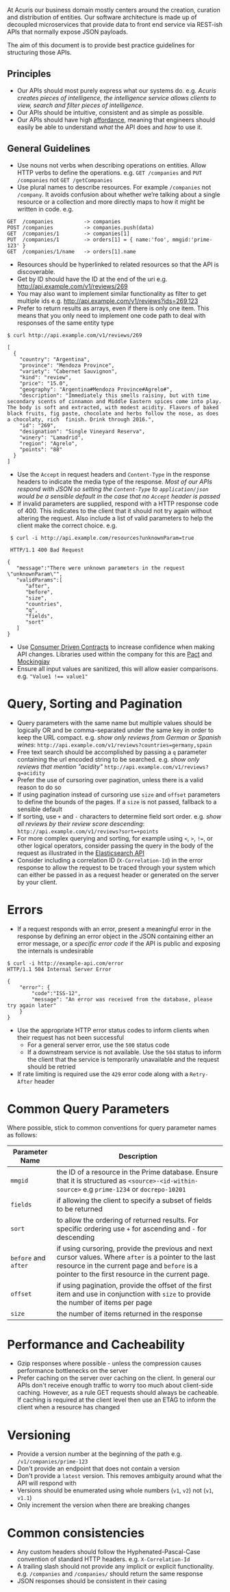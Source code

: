 At Acuris our business domain mostly centers around the creation, curation and distribution of entities. Our software architecture is made up of decoupled microservices that provide data to front end service via REST-ish APIs that normally expose JSON payloads.

The aim of this document is to provide best practice guidelines for structuring those APIs.

## Principles

- Our APIs should most purely express what our systems do. e.g. _Acuris creates pieces of intelligence, the intelligence service allows clients to view, search and filter pieces of intelligence_.
- Our APIs should be intuitive, consistent and as simple as possible.
- Our APIs should have high [affordance](https://en.wikipedia.org/wiki/Affordance), meaning that engineers should easily be able to understand _what_ the API does and _how_ to use it.

## General Guidelines

- Use nouns not verbs when describing operations on entities. Allow HTTP verbs to define the operations. e.g. `GET /companies` and `PUT /companies` not `GET /getCompanies`
- Use plural names to describe resources. For example `/companies` not `/company`. It avoids confusion about whether we’re talking about a single resource or a collection and more directly maps to how it might be written in code. e.g.
```
GET  /companies          -> companies
POST /companies          -> companies.push(data)
GET  /companies/1        -> companies[1]
PUT  /companies/1        -> orders[1] = { name:'foo', mmgid:'prime-123' }
GET  /companies/1/name   -> orders[1].name
```
- Resources should be hyperlinked to related resources so that the API is discoverable.
- Get by ID should have the ID at the end of the uri e.g. http://api.example.com/v1/reviews/269
- You may also want to implement similar functionality as filter to get multiple ids e.g. http://api.example.com/v1/reviews?ids=269,123
- Prefer to return results as arrays, even if there is only one item. This means that you only need to implement one code path to deal with responses of the same entity type

```
$ curl http://api.example.com/v1/reviews/269

[
  {
    "country": "Argentina",
    "province": "Mendoza Province",
    "variety": "Cabernet Sauvignon",
    "kind": "review",
    "price": "15.0",
    "geography": "Argentina#Mendoza Province#Agrelo#",
    "description": "Immediately this smells raisiny, but with time secondary scents of cinnamon and Middle Eastern spices come into play. The body is soft and extracted, with modest acidity. Flavors of baked black fruits, fig paste, chocolate and herbs follow the nose, as does a chocolaty, rich  finish. Drink through 2016.",
    "id": "269",
    "designation": "Single Vineyard Reserva",
    "winery": "Lamadrid",
    "region": "Agrelo",
    "points": "88"
  }
]
```

- Use the `Accept` in request headers and `Content-Type` in the response headers to indicate the media type of the response. _Most of our APIs respond with JSON so setting the `Content-Type` to `application/json` would be a sensible default in the case that no `Accept` header is passed_
- If invalid parameters are supplied, respond with a HTTP response code of 400. This indicates to the client that it should not try again without altering the request. Also include a list of valid parameters to help the client make the correct choice. e.g.

```
 $ curl -i http://api.example.com/resources?unknownParam=true

 HTTP/1.1 400 Bad Request

{
   "message":"There were unknown parameters in the request \"unknownParam\"",
   "validParams":[
      "after",
      "before",
      "size",
      "countries",
      "q",
      "fields",
      "sort"
   ]
}
```

- Use [Consumer Driven Contracts](https://martinfowler.com/articles/consumerDrivenContracts.html) to increase confidence when making API changes. Libraries used within the company for this are [Pact](https://docs.pact.io/) and [Mockingjay](https://github.com/quii/mockingjay-server)
- Ensure all input values are sanitized, this will allow easier comparisons. e.g. `"Value1 !== value1"`

# Query, Sorting and Pagination

- Query parameters with the same name but multiple values should be logically OR and be comma-separated under the same key in order to keep the URL compact.
  e.g. _show only reviews from German or Spanish wines_: `http://api.example.com/v1/reviews?countries=germany,spain`
- Free text search should be accomplished by passing a `q` parameter containing the url encoded string to be searched.
  e.g. _show only reviews that mention "acidity"_ `http://api.example.com/v1/reviews?q=acidity`
- Prefer the use of cursoring over pagination, unless there is a valid reason to do so
- If using pagination instead of cursoring use `size` and `offset` parameters to define the bounds of the pages. If a `size` is not passed, fallback to a sensible default
- If sorting, use `+` and `-` characters to determine field sort order. e.g. _show all reviews by their review score descending_: `http://api.example.com/v1/reviews?sort=+points`
- For more complex querying and sorting, for example using `<`, `>`, `!=`, or other logical operators, consider passing the query in the body of the request as illustrated in the [Elasticsearch API](https://www.elastic.co/guide/en/elasticsearch/reference/current/search-request-body.html)
- Consider including a correlation ID (`X-Correlation-Id`) in the error response to allow the request to be traced through your system which can either be passed in as a request header or generated on the server by your client.

# Errors

- If a request responds with an error, present a meaningful error in the response by defining an error object in the JSON containing either an error message, or a _specific error code_ if the API is public and exposing the internals is undesirable

```
$ curl -i http://example-api.com/error
HTTP/1.1 504 Internal Server Error

{
    "error": {
        "code":"ISS-12",
        "message": "An error was received from the database, please try again later"
    }
}
```

- Use the appropriate HTTP error status codes to inform clients when their request has not been successful
  - For a general server error, use the `500` status code
  - If a downstream service is not available. Use the `504` status to inform the client that the service is temporarily unavailable and the request should be retried
- If rate limiting is required use the `429` error code along with a `Retry-After` header

# Common Query Parameters

Where possible, stick to common conventions for query parameter names as follows:

| Parameter Name       | Description                                                                                                                                                                                               |
| -------------------- | --------------------------------------------------------------------------------------------------------------------------------------------------------------------------------------------------------- |
| `mmgid`              | the ID of a resource in the Prime database. Ensure that it is structured as `<source>-<id-within-source>` e.g `prime-1234` or `docrepo-10201`                                                             |
| `fields`             | if allowing the client to specify a subset of fields to be returned                                                                                                                                       |
| `sort`               | to allow the ordering of returned results. For specific ordering use `+` for ascending and `-` for descending                                                                                             |
| `before` and `after` | if using cursoring, provide the previous and next cursor values. Where `after` is a pointer to the last resource in the current page and `before` is a pointer to the first resource in the current page. |
| `offset`             | if using pagination, provide the offset of the first item and use in conjunction with `size` to provide the number of items per page                                                                      |
| `size`               | the number of items returned in the response                                                                                                                                                              |

# Performance and Cacheability

- Gzip responses where possible - unless the compression causes performance bottlenecks on the server
- Prefer caching on the server over caching on the client. In general our APIs don't receive enough traffic to worry too much about client-side caching. However, as a rule GET requests should always be cacheable. If caching is required at the client level then use an ETAG to inform the client when a resource has changed

# Versioning

- Provide a version number at the beginning of the path e.g. `/v1/companies/prime-123`
- Don't provide an endpoint that does not contain a version
- Don't provide a `latest` version. This removes ambiguity around what the API will respond with
- Versions should be enumerated using whole numbers (`v1`, `v2`) not (`v1`, `v1.1`)
- Only increment the version when there are breaking changes

# Common consistencies

- Any custom headers should follow the Hyphenated-Pascal-Case convention of standard HTTP headers. e.g. `X-Correlation-Id`
- A trailing slash should not provide any implicit or explicit functionality. e.g. `/companies` and `/companies/` should return the same response
- JSON responses should be consistent in their casing
